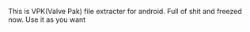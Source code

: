 This is VPK(Valve Pak) file extracter for android. Full of shit and freezed now.
Use it as you want
